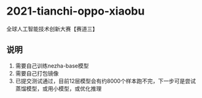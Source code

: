 
# 2021-tianchi-oppo-xiaobu
全球人工智能技术创新大赛【赛道三】

## 说明

1. 需要自己训练nezha-base模型
2. 需要自己打包镜像
3. 已提交测试通过，目前12层模型会有约8000个样本跑不完，下一步可是尝试蒸馏模型，或用小模型，或优化推理
